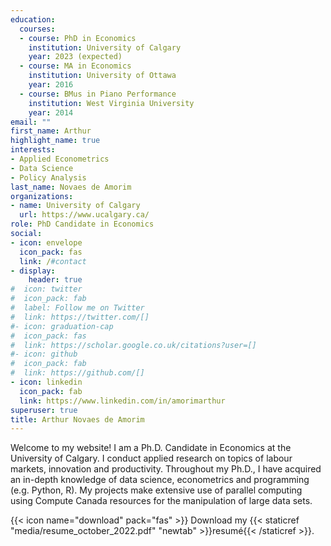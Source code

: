 ```yaml
---
education:
  courses:
  - course: PhD in Economics
    institution: University of Calgary
    year: 2023 (expected)
  - course: MA in Economics
    institution: University of Ottawa
    year: 2016
  - course: BMus in Piano Performance
    institution: West Virginia University
    year: 2014
email: ""
first_name: Arthur
highlight_name: true
interests:
- Applied Econometrics
- Data Science
- Policy Analysis
last_name: Novaes de Amorim
organizations:
- name: University of Calgary
  url: https://www.ucalgary.ca/
role: PhD Candidate in Economics
social:
- icon: envelope
  icon_pack: fas
  link: /#contact
- display:
    header: true
#  icon: twitter
#  icon_pack: fab
#  label: Follow me on Twitter
#  link: https://twitter.com/[]
#- icon: graduation-cap
#  icon_pack: fas
#  link: https://scholar.google.co.uk/citations?user=[]
#- icon: github
#  icon_pack: fab
#  link: https://github.com/[]
- icon: linkedin
  icon_pack: fab
  link: https://www.linkedin.com/in/amorimarthur
superuser: true
title: Arthur Novaes de Amorim
---
```


Welcome to my website!  I am a Ph.D. Candidate in Economics at the University of Calgary. I conduct applied research on topics of labour markets, innovation and productivity. Throughout my Ph.D., I have acquired an in-depth knowledge of data science, econometrics and programming (e.g. Python, R). My projects make extensive use of parallel computing using Compute Canada resources for the manipulation of large data sets.

{{< icon name="download" pack="fas" >}} Download my {{< staticref "media/resume_october_2022.pdf" "newtab" >}}resumé{{< /staticref >}}.
